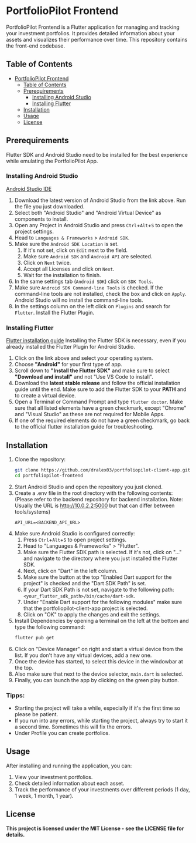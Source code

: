 # PortfolioPilot Frontend

PortfolioPilot Frontend is a Flutter application for managing and tracking your investment portfolios. It provides detailed information about your assets and visualizes their performance over time. This repository contains the front-end codebase.

## Table of Contents

- [PortfolioPilot Frontend](#portfoliopilot-frontend)
  - [Table of Contents](#table-of-contents)
  - [Prerequirements](#prerequirements)
      - [Installing Android Studio](#installing-android-studio)
      - [Installing Flutter](#installing-flutter)
  - [Installation](#installation)
  - [Usage](#usage)
  - [License](#license)

## Prerequirements

Flutter SDK and Android Studio need to be installed for the best experience while emulating the PortfolioPilot App.

### Installing Android Studio
[Android Studio IDE](https://developer.android.com/studio?hl=de)

1. Download the latest version of Android Studio from the link above. Run the file you just downloaded.
2. Select both "Android Studio" and "Android Virtual Device" as components to install.
3. Open any Project in Android Studio and press `Ctrl`+`Alt`+`S` to open the project settings.
4. Head to `Languages & Frameworks` > `Android SDK`.
5. Make sure the `Android SDK Location` is set.
   1. If it's not set, click on `Edit` next to the field.
   2. Make sure `Android SDK` and `Android API` are selected.
   3. Click on `Next` twice.
   4. Accept all Licenses and click on `Next`.
   5. Wait for the installation to finish.
6. In the same settings tab (`Android SDK`) click on `SDK Tools`.
7. Make sure `Android SDK Command-line Tools` is checked. If the command-line tools are not installed, check the box and click on `Apply`. Android Studio will no install the command-line tools.
8. In the settings column on the left click on `Plugins` and search for `Flutter`. Install the Flutter Plugin.

### Installing Flutter
[Flutter installation guide](https://flutter.dev/docs/get-started/install)
Installing the Flutter SDK is necessary, even if you already installed the Flutter Plugin for Android Studio.

1. Click on the link above and select your operating system.
2. Choose **"Android"** for your first type of app.
3. Scroll down to **"Install the Flutter SDK"** and make sure to select **"Download and install"** and not "Use VS Code to install".
4. Download the **latest stable release** and follow the official installation guide until the end. Make sure to add the Flutter SDK to your **PATH** and to create a virtual device.
5. Open a Terminal or Command Prompt and type `flutter doctor`.
Make sure that all listed elements have a green checkmark, except "Chrome" and "Visual Studio" as these are not required for Mobile Apps.
6. If one of the required elements do not have a green checkmark, go back to the official flutter installation guide for troubleshooting.



## Installation

1. Clone the repository:
   ```sh
   git clone https://github.com/dralex03/portfoliopilot-client-app.git
   cd portfoliopilot-frontend
2. Start Android Studio and open the repository you just cloned.
3. Create a .env file in the root directory with the following contents:
(Please refer to the backend repository for backend installation.
Note: Usually the URL is http://10.0.2.2:5000 but that can differ between tools/systems)
   ```
   API_URL=<BACKEND_API_URL>
5. Make sure Android Studio is configured correctly:
   1. Press `Ctrl`+`Alt`+`S` to open project settings.
   2. Head to "Languages & Frameworks" > "Flutter".
   3. Make sure the Flutter SDK path is selected. If it's not, click on "..." and navigate to the directory where you just installed the Flutter SDK.
   4. Next, click on "Dart" in the left column.
   5. Make sure the button at the top "Enabled Dart support for the project" is checked and the "Dart SDK Path" is set.
   6. If your Dart SDK Path is not set, navigate to the following path: `<your_flutter_sdk_path>/bin/cache/dart-sdk`.
   7. Under "Enable Dart support for the following modules" make sure that the portfoliopilot-client-app project is selected.
   8. Click on "OK" to apply the changes and exit the settings.
6. Install Dependencies by opening a terminal on the left at the bottom and type the following command: 
   ```sh
   flutter pub get
7. Click on "Device Manager" on right and start a virtual device from the list. If you don't have any virtual devices, add a new one.
8. Once the device has started, to select this device in the windowbar at the top.
9. Also make sure that next to the device selector, `main.dart` is selected.
10.  Finally, you can launch the app by clicking on the green play button.

### Tipps:
- Starting the project will take a while, especially if it's the first time so please be patient.
- If you run into any errors, while starting the project, always try to start it a second time. Sometimes this will fix the errors.
- Under Profile you can create portfolios.
   
   
## Usage
After installing and running the application, you can:
1. View your investment portfolios.
2. Check detailed information about each asset.
3. Track the performance of your investments over different periods (1 day, 1 week, 1 month, 1 year).

      
## License
**This project is licensed under the MIT License - see the LICENSE file for details.**
